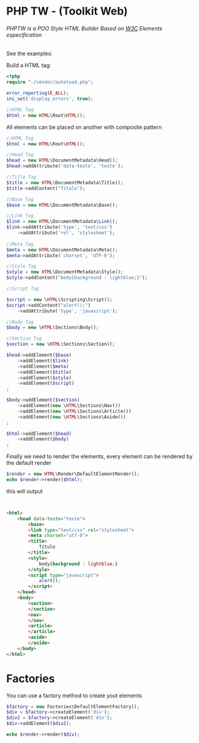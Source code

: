 # PHP TW - (Toolkit Web)

###### PHPTW is a POO Style HTML Builder Based on [W3C](http://www.w3.org/TR/html-markup/elements-by-function.html) Elements especification

See the examples:

Build a HTML tag:

```php
<?php
require "./vendor/autoload.php";

error_reporting(E_ALL);
ini_set('display_errors', true);

//HTML Tag
$html = new HTML\Root\HTML();
```

All elements can be placed on another with composite pattern

```php
//HTML Tag
$html = new HTML\Root\HTML();

//Head Tag
$head = new HTML\DocumentMetadata\Head();
$head->addAttribute('data-teste', 'teste');

//Title Tag
$title = new HTML\DocumentMetadata\Title();
$title->addContent("Título");

//Base Tag
$base = new HTML\DocumentMetadata\Base();

//Link Tag
$link = new HTML\DocumentMetadata\Link();
$link->addAttribute('type', 'text/css')
    ->addAttribute('rel', 'stylesheet');
    
//Meta Tag
$meta = new HTML\DocumentMetadata\Meta();
$meta->addAttribute('charset', 'UTF-8');

//Style Tag
$style = new HTML\DocumentMetadata\Style();
$style->addContent("body{background : lightblue;}");

//Script Tag

$script = new \HTML\Scripting\Script();
$script->addContent("alert();")
    ->addAttribute('type', 'javascript');

//Body Tag
$body = new \HTML\Sections\Body();

//Section Tag
$section = new \HTML\Sections\Section();

$head->addElement($base)
    ->addElement($link)
    ->addElement($meta)
    ->addElement($title)
    ->addElement($style)
    ->addElement($script)
;

$body->addElement($section)
    ->addElement(new \HTML\Sections\Nav())
    ->addElement(new \HTML\Sections\Article())
    ->addElement(new \HTML\Sections\Aside())
;

$html->addElement($head)
    ->addElement($body)
;
```


Finally we need to render the elements, every element can be rendered by the default render

```php
$render = new HTML\Render\DefaultElementRender();
echo $render->render($html);
```
this will output 

```html


<html>
    <head data-teste="teste">
        <base>
        <link type="text/css" rel="stylesheet">
        <meta charset="utf-8">
        <title>
            Título
        </title>
        <style>
            body{background : lightblue;}
        </style>
        <script type="javascript">
            alert();
        </script>
    </head>
    <body>
        <section>
        </section>
        <nav>
        </nav>
        <article>
        </article>
        <aside>
        </aside>
    </body>
</html>

```

# Factories
You can use a factory method to create yout elements

```php
$factory = new Factories\DefaultElementFactory();
$div = $factory->createElement('div');
$div2 = $factory->createElement('div');
$div->addElement($div2);

echo $render->render($div);
```